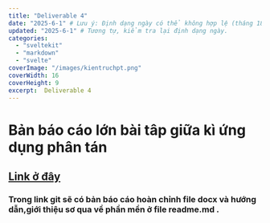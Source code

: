 ```yaml
---
title: "Deliverable 4"
date: "2025-6-1" # Lưu ý: Định dạng ngày có thể không hợp lệ (tháng 18?), bạn có thể cần sửa lại.
updated: "2025-6-1" # Tương tự, kiểm tra lại định dạng ngày.
categories:
  - "sveltekit"
  - "markdown"
  - "svelte"
coverImage: "/images/kientruchpt.png"
coverWidth: 16
coverHeight: 9
excerpt:  Deliverable 4
---
```



# Bản báo cáo lớn bài tâp giữa kì ứng dụng phân tán

## [Link ở đây](https://github.com/nhanlanguoi/Managermaket)

### Trong link git sẽ có bản báo cáo hoàn chỉnh file docx và hướng dẫn,giới thiệu sơ qua về phần mền ở file readme.md .

